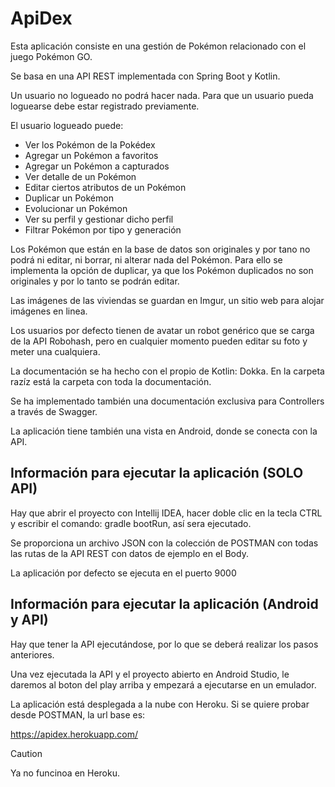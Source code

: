 # ApiDex

Esta aplicación consiste en una gestión de Pokémon relacionado con el juego Pokémon GO.

Se basa en una API REST implementada con Spring Boot y Kotlin.

Un usuario no logueado no podrá hacer nada. Para que un usuario pueda loguearse debe estar registrado previamente. 

El usuario logueado puede:
 - Ver los Pokémon de la Pokédex
 - Agregar un Pokémon a favoritos 
 - Agregar un Pokémon a capturados
 - Ver detalle de un Pokémon
 - Editar ciertos atributos de un Pokémon
 - Duplicar un Pokémon
 - Evolucionar un Pokémon
 - Ver su perfil y gestionar dicho perfil
 - Filtrar Pokémon por tipo y generación

Los Pokémon que están en la base de datos son originales y por tano no podrá ni editar, ni borrar, ni alterar nada del Pokémon. Para ello se implementa la opción de duplicar, ya que los Pokémon duplicados no son originales y por lo tanto se podrán editar.

Las imágenes de las viviendas se guardan en Imgur, un sitio web para alojar imágenes en linea.

Los usuarios por defecto tienen de avatar un robot genérico que se carga de la API Robohash, pero en cualquier momento pueden editar su foto y meter una cualquiera.

La documentación se ha hecho con el propio de Kotlin: Dokka. En la carpeta razíz está la carpeta con toda la documentación.

Se ha implementado también una documentación exclusiva para Controllers a través de Swagger.

La aplicación tiene también una vista en Android, donde se conecta con la API.

## Información para ejecutar la aplicación (SOLO API)

Hay que abrir el proyecto con Intellij IDEA, hacer doble clic en la tecla CTRL y escribir el comando: gradle bootRun, así sera ejecutado.

Se proporciona un archivo JSON con la colección de POSTMAN con todas las rutas de la API REST con datos de ejemplo en el Body.

La aplicación por defecto se ejecuta en el puerto 9000

## Información para ejecutar la aplicación (Android y API)

Hay que tener la API ejecutándose, por lo que se deberá realizar los pasos anteriores.

Una vez ejecutada la API y el proyecto abierto en Android Studio, le daremos al boton del play arriba y empezará a ejecutarse en un emulador.


La aplicación está desplegada a la nube con Heroku. Si se quiere probar desde POSTMAN, la url base es: 

https://apidex.herokuapp.com/

> [!CAUTION]
> Ya no funcinoa en Heroku.
